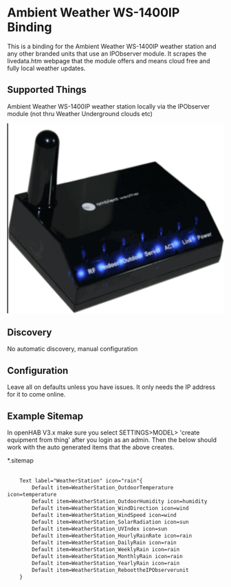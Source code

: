 # Ambient Weather WS-1400IP Binding

This is a binding for the Ambient Weather WS-1400IP weather station and any other branded units that use an IPObserver module. It scrapes the livedata.htm webpage that the module offers and means cloud free and fully local weather updates.

## Supported Things

Ambient Weather WS-1400IP weather station locally via the IPObserver module (not thru Weather Underground clouds etc)


![Alt Ambient Weather IPObserver module](web/ipobserver.png?raw=true "Ambient Weather IPObserver module")

## Discovery

No automatic discovery, manual configuration

## Configuration

Leave all on defaults unless you have issues. It only needs the IP address for it to come online.

## Example Sitemap

In openHAB V3.x make sure you select SETTINGS>MODEL> 'create equipment from thing' after you login as an admin. Then the below should work with the auto generated items that the above creates.

*.sitemap

```

    Text label="WeatherStation" icon="rain"{
        Default item=WeatherStation_OutdoorTemperature icon=temperature
        Default item=WeatherStation_OutdoorHumidity icon=humidity
        Default item=WeatherStation_WindDirection icon=wind
        Default item=WeatherStation_WindSpeed icon=wind
        Default item=WeatherStation_SolarRadiation icon=sun
        Default item=WeatherStation_UVIndex icon=sun
        Default item=WeatherStation_HourlyRainRate icon=rain
        Default item=WeatherStation_DailyRain icon=rain
        Default item=WeatherStation_WeeklyRain icon=rain
        Default item=WeatherStation_MonthlyRain icon=rain
        Default item=WeatherStation_YearlyRain icon=rain
        Default item=WeatherStation_ReboottheIPObserverunit
    }


```
